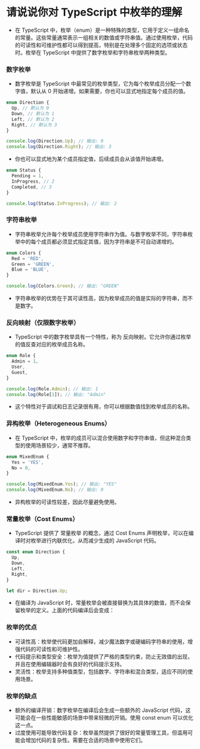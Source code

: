 # 请说说你对 TypeScript 中枚举的理解

- 在 TypeScript 中，枚举（enum）是一种特殊的类型，它用于定义一组命名的常量。这些常量通常表示一组相关的数值或字符串值。通过使用枚举，代码的可读性和可维护性都可以得到提高，特别是在处理多个固定的选项或状态时。枚举在 TypeScript 中提供了数字枚举和字符串枚举两种类型。

### 数字枚举

- 数字枚举是 TypeScript 中最常见的枚举类型，它为每个枚举成员分配一个数字值，默认从 0 开始递增。如果需要，你也可以显式地指定每个成员的值。

```typescript
enum Direction {
  Up, // 默认为 0
  Down, // 默认为 1
  Left, // 默认为 2
  Right, // 默认为 3
}

console.log(Direction.Up); // 输出: 0
console.log(Direction.Right); // 输出: 3
```

- 你也可以显式地为某个成员指定值，后续成员会从该值开始递增。

```typescript
enum Status {
  Pending = 1,
  InProgress, // 2
  Completed, // 3
}

console.log(Status.InProgress); // 输出: 2
```

### 字符串枚举

- 字符串枚举允许每个枚举成员使用字符串作为值。与数字枚举不同，字符串枚举中的每个成员都必须显式指定其值，因为字符串是不可自动递增的。

```typescript
enum Colors {
  Red = 'RED',
  Green = 'GREEN',
  Blue = 'BLUE',
}

console.log(Colors.Green); // 输出: "GREEN"
```

- 字符串枚举的优势在于其可读性高，因为枚举成员的值是实际的字符串，而不是数字。

### 反向映射（仅限数字枚举）

- TypeScript 中的数字枚举具有一个特性，称为 反向映射。它允许你通过枚举的值反查对应的枚举成员名称。

```typescript
enum Role {
  Admin = 1,
  User,
  Guest,
}

console.log(Role.Admin); // 输出: 1
console.log(Role[1]); // 输出: "Admin"
```

- 这个特性对于调试和日志记录很有用，你可以根据数值找到枚举成员的名称。

### 异构枚举（Heterogeneous Enums）

- 在 TypeScript 中，枚举的成员可以混合使用数字和字符串值，但这种混合类型的使用场景较少，通常不推荐。

```typescript
enum MixedEnum {
  Yes = 'YES',
  No = 0,
}

console.log(MixedEnum.Yes); // 输出: "YES"
console.log(MixedEnum.No); // 输出: 0
```

- 异构枚举的可读性较差，因此尽量避免使用。

### 常量枚举（Cost Enums）

- TypeScript 提供了 常量枚举 的概念，通过 Cost Enums 声明枚举，可以在编译时对枚举进行内联优化，从而减少生成的 JavaScript 代码。

```typescript
const enum Direction {
  Up,
  Down,
  Left,
  Right,
}

let dir = Direction.Up;
```

- 在编译为 JavaScript 时，常量枚举会被直接替换为其具体的数值，而不会保留枚举的定义。上面的代码编译后会变成：

### 枚举的优点

- 可读性高：枚举使代码更加自解释，减少魔法数字或硬编码字符串的使用，增强代码的可读性和可维护性。
- 代码提示和类型安全：枚举为值提供了严格的类型约束，防止无效值的出现，并且在使用编辑器时会有良好的代码提示支持。
- 灵活性：枚举支持多种值类型，包括数字、字符串和混合类型，适应不同的使用场景。

### 枚举的缺点

- 额外的编译开销：数字枚举在编译后会生成一些额外的 JavaScript 代码，这可能会在一些性能敏感的场景中带来轻微的开销。使用 const enum 可以优化这一点。
- 过度使用可能导致代码复杂：枚举虽然提供了很好的常量管理工具，但滥用可能会增加代码的复杂性。需要在合适的场景中使用它们。
